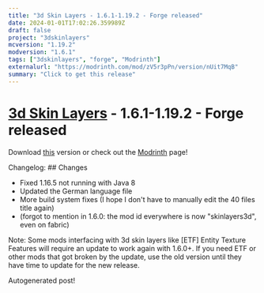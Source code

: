```yaml
---
title: "3d Skin Layers - 1.6.1-1.19.2 - Forge released"
date: 2024-01-01T17:02:26.359989Z
draft: false
project: "3dskinlayers"
mcversion: "1.19.2"
modversion: "1.6.1"
tags: ["3dskinlayers", "forge", "Modrinth"]
externalurl: "https://modrinth.com/mod/zV5r3pPn/version/nUit7MqB"
summary: "Click to get this release"
---
```

# [3d Skin Layers](/project/3dskinlayers) - 1.6.1-1.19.2 - Forge released
Download [this](https://modrinth.com/mod/zV5r3pPn/version/nUit7MqB) version or check out the [Modrinth](https://modrinth.com/mod/zV5r3pPn) page!

Changelog: ## Changes
- Fixed 1.16.5 not running with Java 8
- Updated the German language file
- More build system fixes (I hope I don't have to manually edit the 40 files title again)
- (forgot to mention in 1.6.0: the mod id everywhere is now "skinlayers3d", even on fabric)

Note: Some mods interfacing with 3d skin layers like [ETF] Entity Texture Features will require an update to work again with 1.6.0+. If you need ETF or other mods that got broken by the update, use the old version until they have time to update for the new release.

Autogenerated post!
